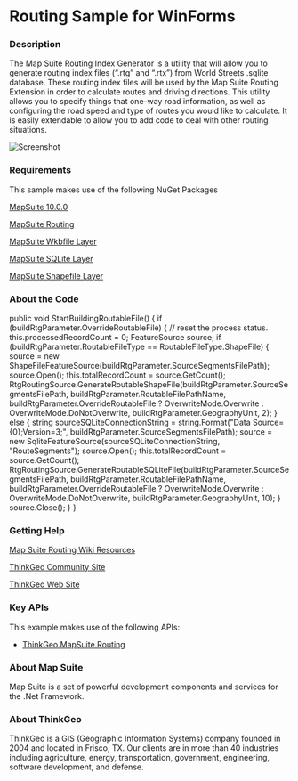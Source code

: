 # Routing Sample for WinForms

### Description

The Map Suite Routing Index Generator is a utility that will allow you to generate routing index files (“.rtg” and “.rtx”) from World Streets .sqlite database. These routing index files will be used by the Map Suite Routing Extension in order to calculate routes and driving directions. This utility allows you to specify things that one-way road information, as well as configuring the road speed and type of routes you would like to calculate. It is easily extendable to allow you to add code to deal with other routing situations.

![Screenshot](https://github.com/ThinkGeo/RoutingIndexGeneratorSample-ForWinForms/blob/master/Screenshot.png)

### Requirements
This sample makes use of the following NuGet Packages

[MapSuite 10.0.0](https://www.nuget.org/packages/ThinkGeo.MapSuite)

[MapSuite Routing](https://www.nuget.org/packages/ThinkGeo.MapSuite.Routing)

[MapSuite Wkbfile Layer](https://www.nuget.org/packages/ThinkGeo.MapSuite.Layers.WkbFile)

[MapSuite SQLite Layer](https://www.nuget.org/packages/ThinkGeo.MapSuite.Layers.Sqlite)

[MapSuite Shapefile Layer](https://www.nuget.org/packages/ThinkGeo.MapSuite.Layers.ShapeFile)


### About the Code

public void StartBuildingRoutableFile()
{
    if (buildRtgParameter.OverrideRoutableFile)
    {
        // reset the process status.
        this.processedRecordCount = 0;
        FeatureSource source;
        if (buildRtgParameter.RoutableFileType == RoutableFileType.ShapeFile)
        {
            source = new ShapeFileFeatureSource(buildRtgParameter.SourceSegmentsFilePath);
            source.Open();
            this.totalRecordCount = source.GetCount();
            RtgRoutingSource.GenerateRoutableShapeFile(buildRtgParameter.SourceSegmentsFilePath, buildRtgParameter.RoutableFilePathName, buildRtgParameter.OverrideRoutableFile ? OverwriteMode.Overwrite : OverwriteMode.DoNotOverwrite, buildRtgParameter.GeographyUnit, 2);
        }
        else
        {
            string sourceSQLiteConnectionString = string.Format("Data Source={0};Version=3;", buildRtgParameter.SourceSegmentsFilePath);
            source = new SqliteFeatureSource(sourceSQLiteConnectionString, "RouteSegments");
            source.Open();
            this.totalRecordCount = source.GetCount();
            RtgRoutingSource.GenerateRoutableSQLiteFile(buildRtgParameter.SourceSegmentsFilePath, buildRtgParameter.RoutableFilePathName, buildRtgParameter.OverrideRoutableFile ? OverwriteMode.Overwrite : OverwriteMode.DoNotOverwrite, buildRtgParameter.GeographyUnit, 10);
        }
        source.Close();
    }
}

### Getting Help

[Map Suite Routing Wiki Resources](http://wiki.thinkgeo.com/wiki/map_suite_server_routing)

[ThinkGeo Community Site](http://community.thinkgeo.com/)

[ThinkGeo Web Site](http://www.thinkgeo.com)

### Key APIs
This example makes use of the following APIs:

- [ThinkGeo.MapSuite.Routing](http://wiki.thinkgeo.com/wiki/map_suite_routing_api)

### About Map Suite
Map Suite is a set of powerful development components and services for the .Net Framework.

### About ThinkGeo
ThinkGeo is a GIS (Geographic Information Systems) company founded in 2004 and located in Frisco, TX. Our clients are in more than 40 industries including agriculture, energy, transportation, government, engineering, software development, and defense.
